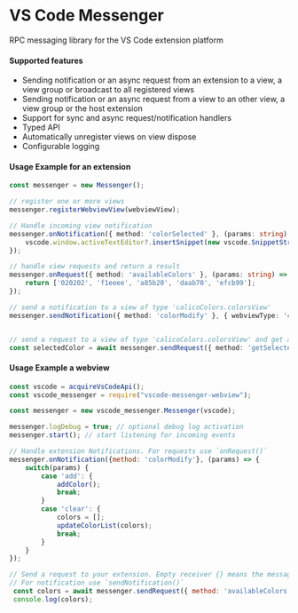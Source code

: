 # VS Code Messenger
RPC messaging library for the VS Code extension platform

#### Supported features

- Sending notification or an async request from an extension to a view, a view group or broadcast to all registered views
- Sending notification or an async request from a view to an other view, a view group or the host extension
- Support for sync and async request/notification handlers
- Typed API
- Automatically unregister views on view dispose
- Configurable logging


#### Usage Example for an extension

```ts
const messenger = new Messenger();

// register one or more views
messenger.registerWebviewView(webviewView);

// Handle incoming view notification
messenger.onNotification({ method: 'colorSelected' }, (params: string) => {
    vscode.window.activeTextEditor?.insertSnippet(new vscode.SnippetString(`#${params}`));
});

// handle view requests and return a result
messenger.onRequest({ method: 'availableColors' }, (params: string) => {
    return ['020202', 'f1eeee', 'a85b20', 'daab70', 'efcb99'];
});

// send a notification to a view of type 'calicoColors.colorsView'
messenger.sendNotification({ method: 'colorModify' }, { webviewType: 'calicoColors.colorsView' }, 'clear');


// send a request to a view of type 'calicoColors.colorsView' and get a result
const selectedColor = await messenger.sendRequest({ method: 'getSelectedColor' }, { webviewType: 'calicoColors.colorsView' }, '');
```


#### Usage Example a webview

```js
const vscode = acquireVsCodeApi();
const vscode_messenger = require("vscode-messenger-webview");

const messenger = new vscode_messenger.Messenger(vscode);

messenger.logDebug = true; // optional debug log activation
messenger.start(); // start listening for incoming events

// Handle extension Notifications. For requests use `onRequest()` 
messenger.onNotification({method: 'colorModify'}, (params) => {
    switch(params) {
        case 'add': {
            addColor();
            break;
        }
        case 'clear': {
            colors = [];
            updateColorList(colors);
            break;
        }
    }
});

// Send a request to your extension. Empty receiver {} means the message should go to the extension.
// For notification use `sendNotification()`
 const colors = await messenger.sendRequest({ method: 'availableColors'}, {}, '');
 console.log(colors);
```
